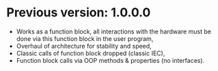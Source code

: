 # Previous version: 1.0.0.0
- Works as a function block, all interactions with the hardware must be done via this function block in the user program,
- Overhaul of architecture for stability and speed,
- Classic calls of function block dropped (classic IEC),
- Function block calls via OOP methods & properties (no interfaces).
